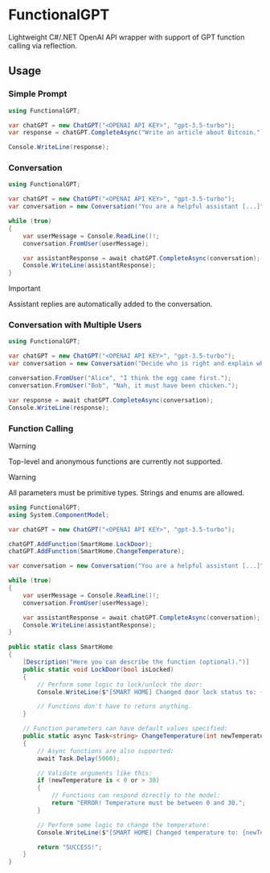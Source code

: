 # FunctionalGPT
Lightweight C#/.NET OpenAI API wrapper with support of GPT function calling via reflection.

## Usage
### Simple Prompt
``` cs
using FunctionalGPT;

var chatGPT = new ChatGPT("<OPENAI API KEY>", "gpt-3.5-turbo");
var response = chatGPT.CompleteAsync("Write an article about Bitcoin.");

Console.WriteLine(response);
```

### Conversation
```cs
using FunctionalGPT;

var chatGPT = new ChatGPT("<OPENAI API KEY>", "gpt-3.5-turbo");
var conversation = new Conversation("You are a helpful assistant [...]");

while (true)
{
    var userMessage = Console.ReadLine()!;
    conversation.FromUser(userMessage);

    var assistantResponse = await chatGPT.CompleteAsync(conversation);
    Console.WriteLine(assistantResponse);
}
```
> [!IMPORTANT] 
> Assistant replies are automatically added to the conversation.

### Conversation with Multiple Users
```cs
using FunctionalGPT;

var chatGPT = new ChatGPT("<OPENAI API KEY>", "gpt-3.5-turbo");
var conversation = new Conversation("Decide who is right and explain why.");

conversation.FromUser("Alice", "I think the egg came first.");
conversation.FromUser("Bob", "Nah, it must have been chicken.");

var response = await chatGPT.CompleteAsync(conversation);
Console.WriteLine(response);
```

### Function Calling
> [!WARNING]
> Top-level and anonymous functions are currently not supported.

> [!WARNING]
> All parameters must be primitive types. Strings and enums are allowed.

```cs
using FunctionalGPT;
using System.ComponentModel;

var chatGPT = new ChatGPT("<OPENAI API KEY>", "gpt-3.5-turbo");

chatGPT.AddFunction(SmartHome.LockDoor);
chatGPT.AddFunction(SmartHome.ChangeTemperature);

var conversation = new Conversation("You are a helpful assistant [...]");

while (true)
{
    var userMessage = Console.ReadLine()!;
    conversation.FromUser(userMessage);

    var assistantResponse = await chatGPT.CompleteAsync(conversation);
    Console.WriteLine(assistantResponse);
}

public static class SmartHome
{
    [Description("Here you can describe the function (optional).")]
    public static void LockDoor(bool isLocked)
    {
        // Perform some logic to lock/unlock the door:
        Console.WriteLine($"[SMART HOME] Changed door lock status to: {isLocked}.");

        // Functions don't have to return anything.
    }

    // Function parameters can have default values specified:
    public static async Task<string> ChangeTemperature(int newTemperature = 20)
    {
        // Async functions are also supported:
        await Task.Delay(5000);

        // Validate arguments like this:
        if (newTemperature is < 0 or > 30)
        {
            // Functions can respond directly to the model:
            return "ERROR! Temperature must be between 0 and 30.";
        }

        // Perform some logic to change the temperature:
        Console.WriteLine($"[SMART HOME] Changed temperature to: {newTemperature}.");

        return "SUCCESS!";
    }
}
```
